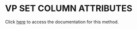 <!---->
# VP SET COLUMN ATTRIBUTES

Click [here](https://developer.4d.com/docs/20/ViewPro/method-list#vp-set-column-attributes) to access the documentation for this method.

